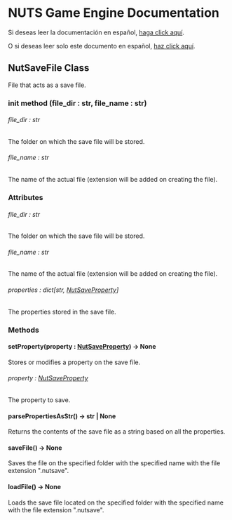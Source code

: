 # NUTS Game Engine Documentation

Si deseas leer la documentación en español, [haga click aquí](/DOCUMENTATION_Ñ/INDEX.md).

O si deseas leer solo este documento en español, [haz click aquí](/DOCUMENTATION_Ñ/FILES/NUTSAVEFILE.md).

## NutSaveFile Class

File that acts as a save file.

### init method (file_dir : str, file_name : str)

###### file_dir : str

The folder on which the save file will be stored.

###### file_name : str

The name of the actual file (extension will be added on creating the file).

### Attributes

###### file_dir : str

The folder on which the save file will be stored.

###### file_name : str

The name of the actual file (extension will be added on creating the file).

###### properties : dict[str, [NutSaveProperty](/DOCUMENTATION/FILES/NUTSAVEPROPERTY.md)]

The properties stored in the save file.

### Methods

#### setProperty(property : [NutSaveProperty](/DOCUMENTATION/FILES/NUTSAVEPROPERTY.md)) -> None

Stores or modifies a property on the save file.

###### property : [NutSaveProperty](/DOCUMENTATION/FILES/NUTSAVEPROPERTY.md)

The property to save.

#### parsePropertiesAsStr() -> str | None

Returns the contents of the save file as a string based on all the properties.

#### saveFile() -> None

Saves the file on the specified folder with the specified name with the file extension ".nutsave".

#### loadFile() -> None

Loads the save file located on the specified folder with the specified name with the file extension ".nutsave".
